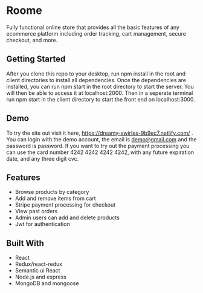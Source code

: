 # Roome

Fully functional online store that provides all the basic features of any ecommerce platform including order tracking, cart management, secure checkout, and more.


## Getting Started
After you clone this repo to your desktop, run npm install in the root and client directories to install all dependencies. 
Once the dependencies are installed, you can run npm start in the root directory to start the server. You will then be able to access it at localhost:2000. Then in a seperate terminal run npm start in the client directory to start the front end on localhost:3000.

## Demo
To try the site out visit it here, https://dreamy-swirles-9b9ec7.netlify.com/ . You can login with the demo account, the email is demo@gmail.com and the password is password. If you want to try out the payment processing you can use the card number 4242 4242 4242 4242, with any future expiration date, and any three digit cvc.


## Features
<ul> 
  <li>Browse products by category</li>
  <li>Add and remove items from cart</li>
  <li>Stripe payment processing for checkout</li>
  <li>View past orders</li>
  <li>Admin users can add and delete products</li>
  <li>Jwt for authentication</li>
</ul>


## Built With
<ul> 
  <li>React</li>
  <li>Redux/react-redux</li>
  <li>Semantic ui React</li>
  <li>Node.js and express</li>
  <li>MongoDB and mongoose</li>  
</ul>

